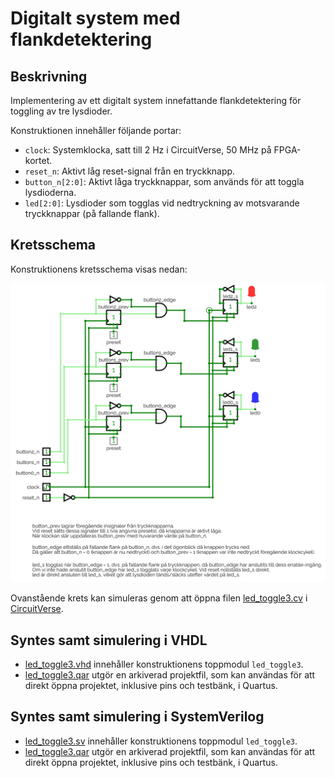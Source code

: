 # Digitalt system med flankdetektering

## Beskrivning 
Implementering av ett digitalt system innefattande flankdetektering för toggling av tre lysdioder.

Konstruktionen innehåller följande portar:
* `clock`: Systemklocka, satt till 2 Hz i CircuitVerse, 50 MHz på FPGA-kortet.
* `reset_n`: Aktivt låg reset-signal från en tryckknapp.
* `button_n[2:0]`: Aktivt låga tryckknappar, som används för att toggla lysdioderna.
* `led[2:0]`: Lysdioder som togglas vid nedtryckning av motsvarande tryckknappar (på fallande flank).

## Kretsschema
Konstruktionens kretsschema visas nedan:

![Kretsschema för konstruktionen](./circuit/led_toggle3.png)

Ovanstående krets kan simuleras genom att öppna filen [led_toggle3.cv](./circuit/led_toggle3.cv) 
i [CircuitVerse](https://circuitverse.org/simulator).

## Syntes samt simulering i VHDL
* [led_toggle3.vhd](./vhdl/led_toggle3.vhd) innehåller konstruktionens toppmodul `led_toggle3`.
* [led_toggle3.qar](./vhdl/led_toggle3.qar) utgör en arkiverad projektfil, som kan användas 
för att direkt öppna projektet, inklusive pins och testbänk, i Quartus.

## Syntes samt simulering i SystemVerilog
* [led_toggle3.sv](./systemverilog/led_toggle3.sv) innehåller konstruktionens toppmodul `led_toggle3`.
* [led_toggle3.qar](./systemverilog/led_toggle3.qar) utgör en arkiverad projektfil, som kan användas 
för att direkt öppna projektet, inklusive pins och testbänk, i Quartus.